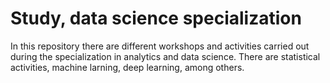 #  Study, data science specialization


In this repository there are different workshops and activities carried out during the specialization in analytics and data science.
There are statistical activities, machine larning, deep learning, among others.
